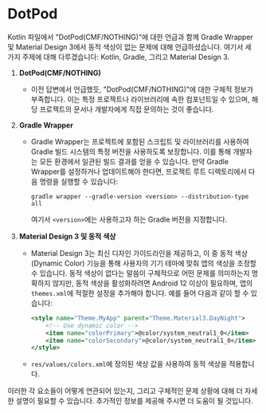 # DotPod
Kotlin 파일에서 "DotPod(CMF/NOTHING)"에 대한 언급과 함께 Gradle Wrapper 및 Material Design 3에서 동적 색상이 없는 문제에 대해 언급하셨습니다. 여기서 세 가지 주제에 대해 다루겠습니다: Kotlin, Gradle, 그리고 Material Design 3.

1. **DotPod(CMF/NOTHING)**
   - 이전 답변에서 언급했듯, "DotPod(CMF/NOTHING)"에 대한 구체적 정보가 부족합니다. 이는 특정 프로젝트나 라이브러리에 속한 컴포넌트일 수 있으며, 해당 프로젝트의 문서나 개발자에게 직접 문의하는 것이 좋습니다.

2. **Gradle Wrapper**
   - Gradle Wrapper는 프로젝트에 포함된 스크립트 및 라이브러리를 사용하여 Gradle 빌드 시스템의 특정 버전을 사용하도록 보장합니다. 이를 통해 개발자는 모든 환경에서 일관된 빌드 결과를 얻을 수 있습니다. 만약 Gradle Wrapper를 설정하거나 업데이트해야 한다면, 프로젝트 루트 디렉토리에서 다음 명령을 실행할 수 있습니다:
     ```
     gradle wrapper --gradle-version <version> --distribution-type all
     ```
     여기서 `<version>`에는 사용하고자 하는 Gradle 버전을 지정합니다.

3. **Material Design 3 및 동적 색상**
   - Material Design 3는 최신 디자인 가이드라인을 제공하고, 이 중 동적 색상(Dynamic Color) 기능을 통해 사용자의 기기 테마에 맞춰 앱의 색상을 조정할 수 있습니다. 동적 색상이 없다는 말씀이 구체적으로 어떤 문제를 의미하는지 명확하지 않지만, 동적 색상을 활성화하려면 Android 12 이상이 필요하며, 앱의 `themes.xml`에 적절한 설정을 추가해야 합니다. 예를 들어 다음과 같이 할 수 있습니다:
     ```xml
     <style name="Theme.MyApp" parent="Theme.Material3.DayNight">
         <!-- Use dynamic color -->
         <item name="colorPrimary">@color/system_neutral1_0</item>
         <item name="colorSecondary">@color/system_neutral1_0</item>
     </style>
     ```
   - `res/values/colors.xml`에 정의된 색상 값을 사용하여 동적 색상을 적용합니다.

이러한 각 요소들이 어떻게 연관되어 있는지, 그리고 구체적인 문제 상황에 대해 더 자세한 설명이 필요할 수 있습니다. 추가적인 정보를 제공해 주시면 더 도움이 될 것입니다.
